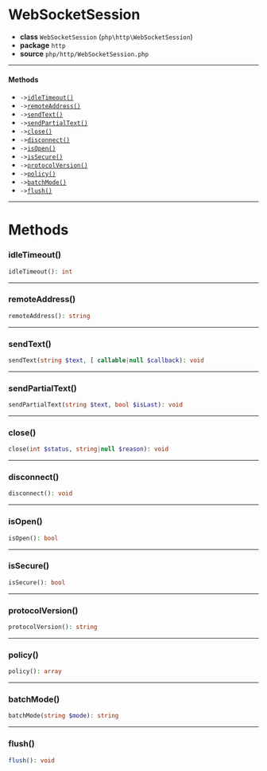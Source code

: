 # WebSocketSession

- **class** `WebSocketSession` (`php\http\WebSocketSession`)
- **package** `http`
- **source** `php/http/WebSocketSession.php`

---

#### Methods

- `->`[`idleTimeout()`](#method-idletimeout)
- `->`[`remoteAddress()`](#method-remoteaddress)
- `->`[`sendText()`](#method-sendtext)
- `->`[`sendPartialText()`](#method-sendpartialtext)
- `->`[`close()`](#method-close)
- `->`[`disconnect()`](#method-disconnect)
- `->`[`isOpen()`](#method-isopen)
- `->`[`isSecure()`](#method-issecure)
- `->`[`protocolVersion()`](#method-protocolversion)
- `->`[`policy()`](#method-policy)
- `->`[`batchMode()`](#method-batchmode)
- `->`[`flush()`](#method-flush)

---
# Methods

<a name="method-idletimeout"></a>

### idleTimeout()
```php
idleTimeout(): int
```

---

<a name="method-remoteaddress"></a>

### remoteAddress()
```php
remoteAddress(): string
```

---

<a name="method-sendtext"></a>

### sendText()
```php
sendText(string $text, [ callable|null $callback): void
```

---

<a name="method-sendpartialtext"></a>

### sendPartialText()
```php
sendPartialText(string $text, bool $isLast): void
```

---

<a name="method-close"></a>

### close()
```php
close(int $status, string|null $reason): void
```

---

<a name="method-disconnect"></a>

### disconnect()
```php
disconnect(): void
```

---

<a name="method-isopen"></a>

### isOpen()
```php
isOpen(): bool
```

---

<a name="method-issecure"></a>

### isSecure()
```php
isSecure(): bool
```

---

<a name="method-protocolversion"></a>

### protocolVersion()
```php
protocolVersion(): string
```

---

<a name="method-policy"></a>

### policy()
```php
policy(): array
```

---

<a name="method-batchmode"></a>

### batchMode()
```php
batchMode(string $mode): string
```

---

<a name="method-flush"></a>

### flush()
```php
flush(): void
```
